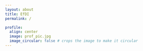 ```yaml
---
layout: about
title: EfDI
permalink: /

profile:
  align: center
  image: prof_pic.jpg
  image_circular: false # crops the image to make it circular
---
```

